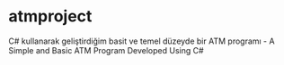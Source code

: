 # atmproject
C# kullanarak geliştirdiğim basit ve temel düzeyde bir ATM programı -  A Simple and Basic ATM Program Developed Using C#
